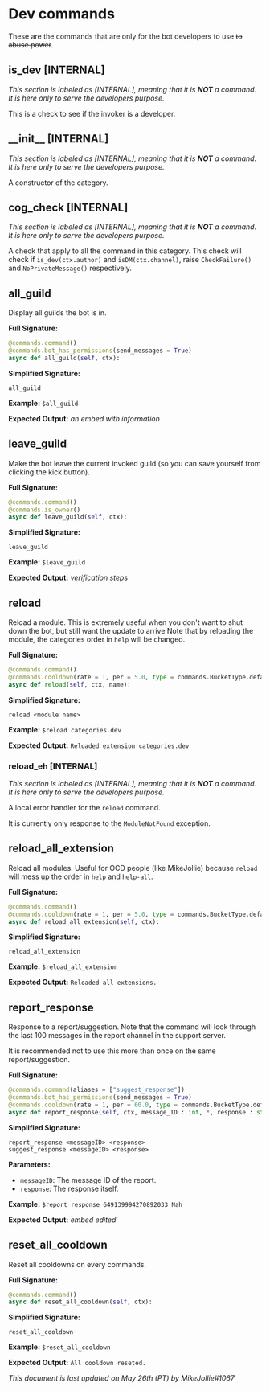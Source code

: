 <!-- omit in toc -->
# Dev commands

These are the commands that are only for the bot developers to use ~~to abuse power~~.

## is_dev [INTERNAL]

*This section is labeled as [INTERNAL], meaning that it is **NOT** a command. It is here only to serve the developers purpose.*

This is a check to see if the invoker is a developer.

## \_\_init\_\_ [INTERNAL]

*This section is labeled as [INTERNAL], meaning that it is **NOT** a command. It is here only to serve the developers purpose.*

A constructor of the category.

## cog_check [INTERNAL]

*This section is labeled as [INTERNAL], meaning that it is **NOT** a command. It is here only to serve the developers purpose.*

A check that apply to all the command in this category. This check will check if `is_dev(ctx.author)` and `isDM(ctx.channel)`, raise `CheckFailure()` and `NoPrivateMessage()` respectively.

## all_guild

Display all guilds the bot is in.

**Full Signature:**

```py
@commands.command()
@commands.bot_has_permissions(send_messages = True)
async def all_guild(self, ctx):
```

**Simplified Signature:**

```
all_guild
```

**Example:** `$all_guild`

**Expected Output:** *an embed with information*

## leave_guild

Make the bot leave the current invoked guild (so you can save yourself from clicking the kick button).

**Full Signature:**

```py
@commands.command()
@commands.is_owner()
async def leave_guild(self, ctx):
```

**Simplified Signature:**

```
leave_guild
```

**Example:** `$leave_guild`

**Expected Output:** *verification steps*

## reload

Reload a module. This is extremely useful when you don't want to shut down the bot, but still want the update to arrive
Note that by reloading the module, the categories order in `help` will be changed.

**Full Signature:**

```py
@commands.command()
@commands.cooldown(rate = 1, per = 5.0, type = commands.BucketType.default)
async def reload(self, ctx, name):
```

**Simplified Signature:**

```
reload <module name>
```

**Example:** `$reload categories.dev`

**Expected Output:** `Reloaded extension categories.dev`

### reload_eh [INTERNAL]

*This section is labeled as [INTERNAL], meaning that it is **NOT** a command. It is here only to serve the developers purpose.*

A local error handler for the `reload` command.

It is currently only response to the `ModuleNotFound` exception.

## reload_all_extension

Reload all modules. Useful for OCD people (like MikeJollie) because `reload` will mess up the order in `help` and `help-all`.

**Full Signature:**

```py
@commands.command()
@commands.cooldown(rate = 1, per = 5.0, type = commands.BucketType.default)
async def reload_all_extension(self, ctx):
```

**Simplified Signature:**

```
reload_all_extension
```

**Example:** `$reload_all_extension`

**Expected Output:** `Reloaded all extensions.`

## report_response

Response to a report/suggestion. Note that the command will look through the last 100 messages in the report channel in the support server.

It is recommended not to use this more than once on the same report/suggestion.

**Full Signature:**

```py
@commands.command(aliases = ["suggest_response"])
@commands.bot_has_permissions(send_messages = True)
@commands.cooldown(rate = 1, per = 60.0, type = commands.BucketType.default)
async def report_response(self, ctx, message_ID : int, *, response : str):
```

**Simplified Signature:**

```
report_response <messageID> <response>
suggest_response <messageID> <response>
```

**Parameters:**

- `messageID`: The message ID of the report.
- `response`: The response itself.

**Example:** `$report_response 649139994270892033 Nah`

**Expected Output:** *embed edited*

## reset\_all\_cooldown

Reset all cooldowns on every commands.

**Full Signature:**

```py
@commands.command()
async def reset_all_cooldown(self, ctx):
```

**Simplified Signature:**

```
reset_all_cooldown
```

**Example:** `$reset_all_cooldown`

**Expected Output:** `All cooldown reseted.`

*This document is last updated on May 26th (PT) by MikeJollie#1067*
